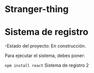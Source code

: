 # Stranger-thing
<h1> Sistema de registro </h1>

-Estado del proyecto: En construcción.

Para ejecutar el sistema, debes poner:

``` npm install react ```
Sistema de registro 2
